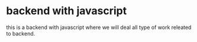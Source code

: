 # backend with javascript

this is a backend with javascript where we will deal all type of work releated to backend.
